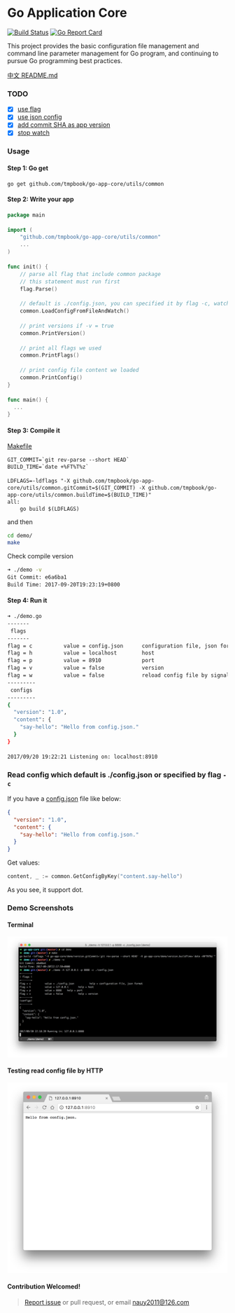 <h1>Go Application Core</h1>

[![Build Status](https://travis-ci.org/tmpbook/go-app-core.svg?branch=master)](https://travis-ci.org/tmpbook/go-app-core) [![Go Report Card](https://goreportcard.com/badge/github.com/tmpbook/go-app-core)](https://goreportcard.com/report/github.com/tmpbook/go-app-core)

This project provides the basic configuration file management and command line parameter management for Go program, and continuing to pursue Go programming best practices.

[中文 README.md](README-zh.md)

### TODO

- [x] [use flag](pkg/common/flagV/flagV.go)
- [x] [use json config](pkg/common/jsonConfig/config.go)
- [x] [add commit SHA as app version](pkg/common/version/version.go)
- [x] [stop watch](pkg/common/stopwatch/stopwatch.go)

### Usage

#### Step 1: Go get

```
go get github.com/tmpbook/go-app-core/utils/common
```

#### Step 2: Write your app

```go
package main

import (
    "github.com/tmpbook/go-app-core/utils/common"
    ...
)

func init() {
    // parse all flag that include common package
    // this statement must run first
    flag.Parse()

    // default is ./config.json, you can specified it by flag -c, watch signal to reload config file(CMD:kill -s SIGHUP [pid]) by add -w when start
    common.LoadConfigFromFileAndWatch()

    // print versions if -v = true
    common.PrintVersion()

    // print all flags we used
    common.PrintFlags()

    // print config file content we loaded
    common.PrintConfig()
}

func main() {
  ...
}
```

#### Step 3: Compile it

[Makefile](/demo/Makefile)

```
GIT_COMMIT=`git rev-parse --short HEAD`
BUILD_TIME=`date +%FT%T%z`

LDFLAGS=-ldflags "-X github.com/tmpbook/go-app-core/utils/common.gitCommit=$(GIT_COMMIT) -X github.com/tmpbook/go-app-core/utils/common.buildTime=$(BUILD_TIME)"
all:
    go build $(LDFLAGS)
```

and then

```bash
cd demo/
make
```

Check compile version

```bash
➜ ./demo -v
Git Commit: e6a6ba1
Build Time: 2017-09-20T19:23:19+0800
```

#### Step 4: Run it

```bash
➜ ./demo.go
-------
 flags
-------
flag = c          value = config.json      configuration file, json format
flag = h          value = localhost        host
flag = p          value = 8910             port
flag = v          value = false            version
flag = w          value = false            reload config file by signal (kill -s SIGHUP [pid])
---------
 configs
---------
{
  "version": "1.0",
  "content": {
    "say-hello": "Hello from config.json."
  }
}

2017/09/20 19:22:21 Listening on: localhost:8910
```

### Read config which default is ./config.json or specified by flag `-c`

If you have a [config.json](/demo/config.json) file like below:

```json
{
  "version": "1.0",
  "content": {
    "say-hello": "Hello from config.json."
  }
}
```

Get values:

```go
content, _ := common.GetConfigByKey("content.say-hello")
```

As you see, it support dot.

### Demo Screenshots

#### Terminal

![demo](/images/terminal.png)

#### Testing read config file by HTTP

![chrome](/images/chrome.png)

#### Contribution Welcomed!

> [Report issue](https://github.com/tmpbook/go-app-core/issues/new) or pull request, or email nauy2011@126.com
